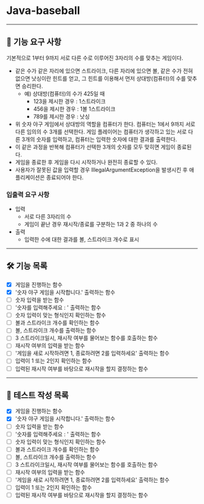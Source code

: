 # Java-baseball

***

## 🚀 기능 요구 사항
기본적으로 1부터 9까지 서로 다른 수로 이루어진 3자리의 수를 맞추는 게임이다.

- 같은 수가 같은 자리에 있으면 스트라이크, 다른 자리에 있으면 볼, 같은 수가 전혀 없으면 낫싱이란 힌트를 얻고, 그 힌트를 이용해서 먼저 상대방(컴퓨터)의 수를 맞추면 승리한다.
  - 예) 상대방(컴퓨터)의 수가 425일 때
    - 123을 제시한 경우 : 1스트라이크
    - 456을 제시한 경우 : 1볼 1스트라이크
    - 789를 제시한 경우 : 낫싱
- 위 숫자 야구 게임에서 상대방의 역할을 컴퓨터가 한다. 컴퓨터는 1에서 9까지 서로 다른 임의의 수 3개를 선택한다. 게임 플레이어는 컴퓨터가 생각하고 있는 서로 다른 3개의 숫자를 입력하고, 컴퓨터는 입력한 숫자에 대한 결과를 출력한다.
- 이 같은 과정을 반복해 컴퓨터가 선택한 3개의 숫자를 모두 맞히면 게임이 종료된다.
- 게임을 종료한 후 게임을 다시 시작하거나 완전히 종료할 수 있다.
- 사용자가 잘못된 값을 입력할 경우 IllegalArgumentException을 발생시킨 후 애플리케이션은 종료되어야 한다.

### 입출력 요구 사항
- 입력
  - 서로 다른 3자리의 수
  - 게임이 끝난 경우 재시작/종료를 구분하는 1과 2 중 하나의 수
- 출력
  - 입력한 수에 대한 결과를 볼, 스트라이크 개수로 표시

****

## 🛠 기능 목록
- [X] 게임을 진행하는 함수
- [X] '숫자 야구 게임을 시작합니다.' 출력하는 함수
- [ ] 숫자 입력을 받는 함수
- [ ] '숫자를 입력해주세요 : ' 출력하는 함수
- [ ] 숫자 입력이 맞는 형식인지 확인하는 함수
- [ ] 볼과 스트라이크 개수를 확인하는 함수
- [ ] 볼, 스트라이크 개수를 출력하는 함수
- [ ] 3 스트라이크일시, 재시작 여부를 물어보는 함수를 호출하는 함수
- [ ] 재시작 여부의 입력을 받는 함수
- [ ] '게임을 새로 시작하려면 1, 종료하려면 2를 입력하세요' 출력하는 함수
- [ ] 입력이 1 또는 2인지 확인하는 함수
- [ ] 입력된 재시작 여부를 바탕으로 재시작을 할지 결정하는 함수

***

## 🧪 테스트 작성 목록
- [X] 게임을 진행하는 함수
- [X] '숫자 야구 게임을 시작합니다.' 출력하는 함수
- [ ] 숫자 입력을 받는 함수
- [ ] '숫자를 입력해주세요 : ' 출력하는 함수
- [ ] 숫자 입력이 맞는 형식인지 확인하는 함수
- [ ] 볼과 스트라이크 개수를 확인하는 함수
- [ ] 볼, 스트라이크 개수를 출력하는 함수
- [ ] 3 스트라이크일시, 재시작 여부를 물어보는 함수를 호출하는 함수
- [ ] 재시작 여부의 입력을 받는 함수
- [ ] '게임을 새로 시작하려면 1, 종료하려면 2를 입력하세요' 출력하는 함수
- [ ] 입력이 1 또는 2인지 확인하는 함수
- [ ] 입력된 재시작 여부를 바탕으로 재시작을 할지 결정하는 함수